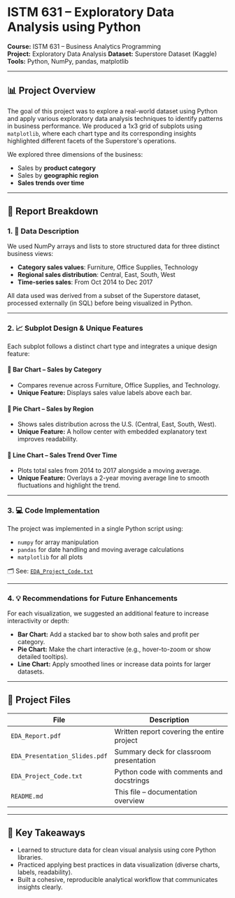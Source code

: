 # ISTM 631 – Exploratory Data Analysis using Python

**Course:** ISTM 631 – Business Analytics Programming  
**Project:** Exploratory Data Analysis
**Dataset:** Superstore Dataset (Kaggle)  
**Tools:** Python, NumPy, pandas, matplotlib

---

## 📊 Project Overview

The goal of this project was to explore a real-world dataset using Python and apply various exploratory data analysis techniques to identify patterns in business performance. We produced a 1x3 grid of subplots using `matplotlib`, where each chart type and its corresponding insights highlighted different facets of the Superstore's operations.

We explored three dimensions of the business:
- Sales by **product category**
- Sales by **geographic region**
- **Sales trends over time**

---

## 🧾 Report Breakdown

### 1. 🧮 Data Description

We used NumPy arrays and lists to store structured data for three distinct business views:
- **Category sales values**: Furniture, Office Supplies, Technology
- **Regional sales distribution**: Central, East, South, West
- **Time-series sales**: From Oct 2014 to Dec 2017

All data used was derived from a subset of the Superstore dataset, processed externally (in SQL) before being visualized in Python.

---

### 2. 📈 Subplot Design & Unique Features

Each subplot follows a distinct chart type and integrates a unique design feature:

#### 🔹 Bar Chart – Sales by Category
- Compares revenue across Furniture, Office Supplies, and Technology.
- **Unique Feature:** Displays sales value labels above each bar.

#### 🔹 Pie Chart – Sales by Region
- Shows sales distribution across the U.S. (Central, East, South, West).
- **Unique Feature:** A hollow center with embedded explanatory text improves readability.

#### 🔹 Line Chart – Sales Trend Over Time
- Plots total sales from 2014 to 2017 alongside a moving average.
- **Unique Feature:** Overlays a 2-year moving average line to smooth fluctuations and highlight the trend.

---

### 3. 💻 Code Implementation

The project was implemented in a single Python script using:
- `numpy` for array manipulation
- `pandas` for date handling and moving average calculations
- `matplotlib` for all plots

🗂️ See: [`EDA_Project_Code.txt`](./EDA_Project_Code.txt)

---

### 4. 💡 Recommendations for Future Enhancements

For each visualization, we suggested an additional feature to increase interactivity or depth:
- **Bar Chart:** Add a stacked bar to show both sales and profit per category.
- **Pie Chart:** Make the chart interactive (e.g., hover-to-zoom or show detailed tooltips).
- **Line Chart:** Apply smoothed lines or increase data points for larger datasets.

---

## 📂 Project Files

| File                          | Description                                 |
|-------------------------------|---------------------------------------------|
| `EDA_Report.pdf`              | Written report covering the entire project  |
| `EDA_Presentation_Slides.pdf`| Summary deck for classroom presentation      |
| `EDA_Project_Code.txt`        | Python code with comments and docstrings    |
| `README.md`                   | This file – documentation overview          |

---

## 📌 Key Takeaways

- Learned to structure data for clean visual analysis using core Python libraries.
- Practiced applying best practices in data visualization (diverse charts, labels, readability).
- Built a cohesive, reproducible analytical workflow that communicates insights clearly.

